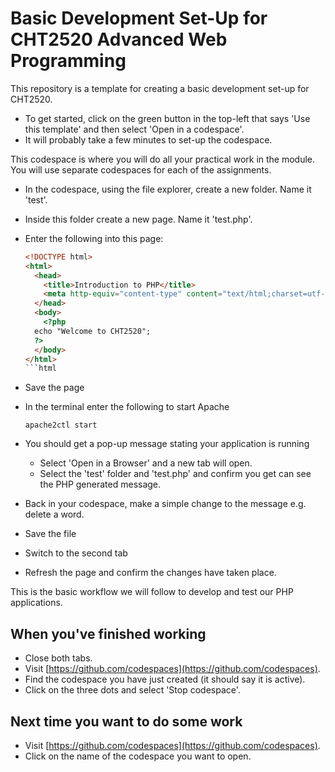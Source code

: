 # Basic Development Set-Up for CHT2520 Advanced Web Programming

This repository is a template for creating a basic development set-up for CHT2520.

- To get started, click on the green button in the top-left that says 'Use this template' and then select 'Open in a codespace'.
- It will probably take a few minutes to set-up the codespace.

This codespace is where you will do all your practical work in the module. You will use separate codespaces for each of the assignments.

- In the codespace, using the file explorer, create a new folder. Name it 'test'.
- Inside this folder create a new page. Name it 'test.php'.
- Enter the following into this page:
  ````html
  <!DOCTYPE html>
  <html>
    <head>
      <title>Introduction to PHP</title>
      <meta http-equiv="content-type" content="text/html;charset=utf-8" />
    </head>
    <body>
      <?php
    echo "Welcome to CHT2520";
    ?>
    </body>
  </html>
  ```html
  ````
- Save the page
- In the terminal enter the following to start Apache
  ```
  apache2ctl start
  ```
- You should get a pop-up message stating your application is running

  - Select 'Open in a Browser' and a new tab will open.
  - Select the 'test' folder and 'test.php' and confirm you get can see the PHP generated message.

- Back in your codespace, make a simple change to the message e.g. delete a word.
- Save the file
- Switch to the second tab
- Refresh the page and confirm the changes have taken place.

This is the basic workflow we will follow to develop and test our PHP applications.

## When you've finished working

- Close both tabs.
- Visit [https://github.com/codespaces](https://github.com/codespaces).
- Find the codespace you have just created (it should say it is active).
- Click on the three dots and select 'Stop codespace'.

## Next time you want to do some work

- Visit [https://github.com/codespaces](https://github.com/codespaces).
- Click on the name of the codespace you want to open.
